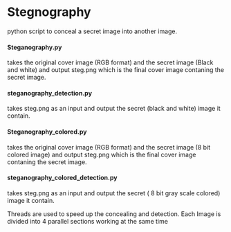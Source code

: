 # Stegnography
python script to conceal a secret image into another image.

<h4>Steganography.py</h4> takes the original cover image (RGB format) and the secret image (Black and white) and output steg.png which is the final cover image contaning the secret image.

<h4>steganography_detection.py</h4> takes steg.png as an input and output the secret (black and white) image it contain.

<h4>Steganography_colored.py</h4> takes the original cover image (RGB format) and the secret image (8 bit colored image) and output steg.png which is the final cover image contaning the secret image.

<h4>steganography_colored_detection.py</h4> takes steg.png as an input and output the secret ( 8 bit gray scale colored) image it contain.


<Emphasis> Threads are used to speed up the concealing and detection. Each Image is divided into 4 parallel sections working at the same time </Emphasis>
